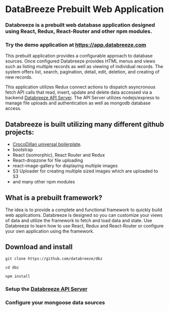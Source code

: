 # DataBreeze Prebuilt Web Application 

### Databreeze is a prebuilt web database application designed using React, Redux, React-Router and other npm modules.

### Try the demo application at https://app.databreeze.com

This prebuilt application provides a configurable approach to database sources. Once configured Databreeze provides HTML menus and views such as listing multiple records as well as viewing of individual records. The system offers list, search, pagination, detail, edit, deletion, and creating of new records.  

This application utilizes Redux connect actions to dispatch asyncronous fetch API calls that read, insert, update and delete data accessed via a backend [Databreeze API Server](https://github.com/DataBreeze/dbzApi). The API Server utilizes nodejs/express to manage file uploads and authentication as well as mongodb database access.

## Databreeze is built utilizing many different github projects:
- [CrocoDillan universal boilerplate](https://github.com/CrocoDillon/universal-react-redux-boilerplate/tree/v2).
- bootstrap
- React (isomorphic), React Router and Redux
- React-dropzone for file uploading
- react-image-gallery for displaying multiple images
- S3 Uploader for creating multiple sized images which are uploaded to S3
- and many other npm modules

## What is a prebuilt framework?

The idea is to provide a complete and functional framework to quickly build web applications. Databreeze is designed so you can customize your views of data and utilize the framework to fetch and load data and state. Use Databreeze to learn how to use React, Redux and React-Router or configure your own application using the framework.

## Download and install

`git clone https://github.com/databreeze/dbz`

`cd dbz`

`npm install`

### Setup the [Databreeze API Server](https://github.com/DataBreeze/dbzApi)

### Configure your mongoose data sources
